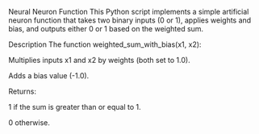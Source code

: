 Neural Neuron Function
This Python script implements a simple artificial neuron function that takes two binary inputs (0 or 1), applies weights and bias, and outputs either 0 or 1 based on the weighted sum.

Description
The function weighted_sum_with_bias(x1, x2):

Multiplies inputs x1 and x2 by weights (both set to 1.0).

Adds a bias value (-1.0).

Returns:

1 if the sum is greater than or equal to 1.

0 otherwise.

